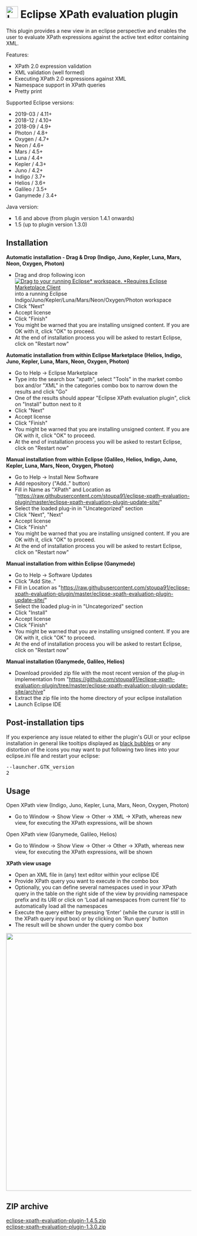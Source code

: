 <h1> <img src="eclipse-xpath-evaluation-plugin/icons/Diagram.png" alt="Logo" width="32" height="32" /> Eclipse XPath evaluation plugin</h1>

This plugin provides a new view in an eclipse perspective and enables the user to evaluate XPath expressions against the active text editor containing XML.

Features:
 * XPath 2.0 expression validation
 * XML validation (well formed)
 * Executing XPath 2.0 expressions against XML
 * Namespace support in XPath queries
 * Pretty print

Supported Eclipse versions:
 * 2019-03 / 4.11+
 * 2018-12 / 4.10+
 * 2018-09 / 4.9+
 * Photon / 4.8+
 * Oxygen / 4.7+
 * Neon / 4.6+
 * Mars / 4.5+
 * Luna / 4.4+
 * Kepler / 4.3+
 * Juno / 4.2+
 * Indigo / 3.7+
 * Helios / 3.6+
 * Galileo / 3.5+
 * Ganymede / 3.4+ 

Java version:
 * 1.6 and above (from plugin version 1.4.1 onwards)
 * 1.5 (up to plugin version 1.3.0)

<h2>Installation</h2>

**Automatic installation - Drag & Drop (Indigo, Juno, Kepler, Luna, Mars, Neon, Oxygen, Photon)**
 * Drag and drop following icon [![Drag to your running Eclipse* workspace. *Requires Eclipse Marketplace Client](http://marketplace.eclipse.org/sites/all/themes/solstice/public/images/marketplace/btn-install.png)](http://marketplace.eclipse.org/marketplace-client-intro?mpc_install=148833 "Drag to your running Eclipse* workspace. *Requires Eclipse Marketplace Client") into a running Eclipse Indigo/Juno/Kepler/Luna/Mars/Neon/Oxygen/Photon workspace 
 * Click "Next"
 * Accept license
 * Click "Finish"
 * You might be warned that you are installing unsigned content. If you are OK with it, click "OK" to proceed.
 * At the end of installation process you will be asked to restart Eclipse, click on "Restart now" 

**Automatic installation from within Eclipse Marketplace (Helios, Indigo, Juno, Kepler, Luna, Mars, Neon, Oxygen, Photon)**
 * Go to Help -> Eclipse Marketplace
 * Type into the search box "xpath", select "Tools" in the market combo box and/or "XML" in the categories combo box to narrow down the results and click "Go"
 * One of the results should appear "Eclipse XPath evaluation plugin", click on "Install" button next to it
 * Click "Next"
 * Accept license
 * Click "Finish"
 * You might be warned that you are installing unsigned content. If you are OK with it, click "OK" to proceed.
 * At the end of installation process you will be asked to restart Eclipse, click on "Restart now" 

**Manual installation from within Eclipse (Galileo, Helios, Indigo, Juno, Kepler, Luna, Mars, Neon, Oxygen, Photon)**
 * Go to Help -> Install New Software
 * Add repository ("Add.." button)
 * Fill in Name as "XPath" and Location as "https://raw.githubusercontent.com/stoupa91/eclipse-xpath-evaluation-plugin/master/eclipse-xpath-evaluation-plugin-update-site/"
 * Select the loaded plug-in in "Uncategorized" section
 * Click "Next", "Next"
 * Accept license
 * Click "Finish"
 * You might be warned that you are installing unsigned content. If you are OK with it, click "OK" to proceed.
 * At the end of installation process you will be asked to restart Eclipse, click on "Restart now" 

**Manual installation from within Eclipse (Ganymede)**
 * Go to Help -> Software Updates
 * Click "Add Site.."
 * Fill in Location as "https://raw.githubusercontent.com/stoupa91/eclipse-xpath-evaluation-plugin/master/eclipse-xpath-evaluation-plugin-update-site/"
 * Select the loaded plug-in in "Uncategorized" section
 * Click "Install"
 * Accept license
 * Click "Finish"
 * You might be warned that you are installing unsigned content. If you are OK with it, click "OK" to proceed.
 * At the end of installation process you will be asked to restart Eclipse, click on "Restart now" 

**Manual installation (Ganymede, Galileo, Helios)**
 * Download provided zip file with the most recent version of the plug-in implementation from "https://github.com/stoupa91/eclipse-xpath-evaluation-plugin/tree/master/eclipse-xpath-evaluation-plugin-update-site/archive"
 * Extract the zip file into the home directory of your eclipse installation
 * Launch Eclipse IDE

<h2>Post-installation tips</h2>

If you experience any issue related to either the plugin's GUI or your eclipse installation in general like tooltips displayed as <a href="https://github.com/stoupa91/eclipse-xpath-evaluation-plugin/issues/6">black bubbles</a> or any distortion of the icons you may want to put following two lines into your eclipse.ini file and restart your eclipse:
<pre>
--launcher.GTK_version
2
</pre>

<h2>Usage</h2>

Open XPath view (Indigo, Juno, Kepler, Luna, Mars, Neon, Oxygen, Photon)
 * Go to Window -> Show View -> Other -> XML -> XPath, whereas new view, for executing the XPath expressions, will be shown 

Open XPath view (Ganymede, Galileo, Helios)
 * Go to Window -> Show View -> Other -> Other -> XPath, whereas new view, for executing the XPath expressions, will be shown 

<b>XPath view usage</b>
 * Open an XML file in (any) text editor within your eclipse IDE
 * Provide XPath query you want to execute in the combo box
 * Optionally, you can define several namespaces used in your XPath query in the table on the right side of the view by providing namespace prefix and its URI or click on 'Load all namespaces from current file' to automatically load all the namespaces
 * Execute the query either by pressing 'Enter' (while the cursor is still in the XPath query input box) or by clicking on 'Run query' button
 * The result will be shown under the query combo box
 
 <p align="center">
 <img src="https://marketplace.eclipse.org/sites/default/files/Screenshot_3.png" width="700"/>
 </p>

<h2>ZIP archive</h2>
<a href="https://github.com/stoupa91/eclipse-xpath-evaluation-plugin/raw/master/eclipse-xpath-evaluation-plugin-update-site/archive/eclipse-xpath-evaluation-plugin-1.4.5.zip">eclipse-xpath-evaluation-plugin-1.4.5.zip</a>
<br />
<a href="https://github.com/stoupa91/eclipse-xpath-evaluation-plugin/raw/master/eclipse-xpath-evaluation-plugin-update-site/archive/eclipse-xpath-evaluation-plugin-1.3.0.zip">eclipse-xpath-evaluation-plugin-1.3.0.zip</a>
